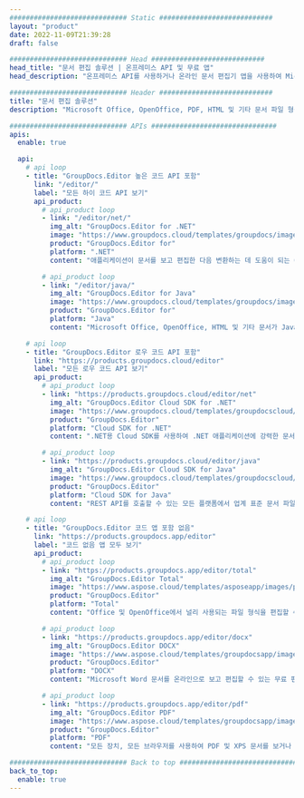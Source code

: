 ```yaml
---
############################# Static ############################
layout: "product"
date: 2022-11-09T21:39:28
draft: false

############################# Head ############################
head_title: "문서 편집 솔루션 | 온프레미스 API 및 무료 앱"
head_description: "온프레미스 API를 사용하거나 온라인 문서 편집기 앱을 사용하여 Microsoft Office, OpenDocument, PDF 및 기타 파일 형식에 대한 문서 편집."

############################# Header ############################
title: "문서 편집 솔루션"
description: "Microsoft Office, OpenOffice, PDF, HTML 및 기타 문서 파일 형식을 조작하는 문서 편집기."

############################# APIs ###############################
apis:
  enable: true

  api:
    # api loop
    - title: "GroupDocs.Editor 높은 코드 API 포함"
      link: "/editor/"
      label: "모든 하이 코드 API 보기"
      api_product:
        # api_product loop
        - link: "/editor/net/"
          img_alt: "GroupDocs.Editor for .NET"
          image: "https://www.groupdocs.cloud/templates/groupdocs/images/product-logos/groupdocs-editor-net.png"
          product: "GroupDocs.Editor for"
          platform: ".NET"
          content: "애플리케이션이 문서를 보고 편집한 다음 변환하는 데 도움이 되는 On Premise .NET API입니다."

        # api_product loop
        - link: "/editor/java/"
          img_alt: "GroupDocs.Editor for Java"
          image: "https://www.groupdocs.cloud/templates/groupdocs/images/product-logos/groupdocs-editor-java.png"
          product: "GroupDocs.Editor for"
          platform: "Java"
          content: "Microsoft Office, OpenOffice, HTML 및 기타 문서가 Java 기반 응용 프로그램 내에서 조작할 수 있는 문서 편집 API입니다."

    # api loop
    - title: "GroupDocs.Editor 로우 코드 API 포함"
      link: "https://products.groupdocs.cloud/editor"
      label: "모든 로우 코드 API 보기"
      api_product:
        # api_product loop
        - link: "https://products.groupdocs.cloud/editor/net"
          img_alt: "GroupDocs.Editor Cloud SDK for .NET"
          image: "https://www.groupdocs.cloud/templates/groupdocscloud/images/sdk/272x272/groupdocs_editor-for-net.png"
          product: "GroupDocs.Editor"
          platform: "Cloud SDK for .NET"
          content: ".NET용 Cloud SDK를 사용하여 .NET 애플리케이션에 강력한 문서 형식 편집 기능을 추가합니다. MS Office, 웹 및 XML 문서를 편집합니다."

        # api_product loop
        - link: "https://products.groupdocs.cloud/editor/java"
          img_alt: "GroupDocs.Editor Cloud SDK for Java"
          image: "https://www.groupdocs.cloud/templates/groupdocscloud/images/sdk/272x272/groupdocs_editor-for-java.png"
          product: "GroupDocs.Editor"
          platform: "Cloud SDK for Java"
          content: "REST API를 호출할 수 있는 모든 플랫폼에서 업계 표준 문서 파일 형식을 편집하기 위한 Java 애플리케이션용 고급 문서 편집기 SDK."

    # api loop
    - title: "GroupDocs.Editor 코드 앱 포함 없음"
      link: "https://products.groupdocs.app/editor"
      label: "코드 없음 앱 모두 보기"
      api_product:
        # api_product loop
        - link: "https://products.groupdocs.app/editor/total"
          img_alt: "GroupDocs.Editor Total"
          image: "https://www.aspose.cloud/templates/asposeapp/images/products/logo/aspose_editor-app.png"
          product: "GroupDocs.Editor"
          platform: "Total"
          content: "Office 및 OpenOffice에서 널리 사용되는 파일 형식을 편집할 수 있는 웹 기반 무료 온라인 앱."

        # api_product loop
        - link: "https://products.groupdocs.app/editor/docx"
          img_alt: "GroupDocs.Editor DOCX"
          image: "https://www.aspose.cloud/templates/groupdocsapp/images/products/logo/groupdocs_words-app.png"
          product: "GroupDocs.Editor"
          platform: "DOCX"
          content: "Microsoft Word 문서를 온라인으로 보고 편집할 수 있는 무료 편집기 앱."

        # api_product loop
        - link: "https://products.groupdocs.app/editor/pdf"
          img_alt: "GroupDocs.Editor PDF"
          image: "https://www.aspose.cloud/templates/groupdocsapp/images/products/logo/groupdocs_pdf-app.png"
          product: "GroupDocs.Editor"
          platform: "PDF"
          content: "모든 장치, 모든 브라우저를 사용하여 PDF 및 XPS 문서를 보거나 편집할 수 있습니다."

############################# Back to top ###############################
back_to_top:
  enable: true
---
```

